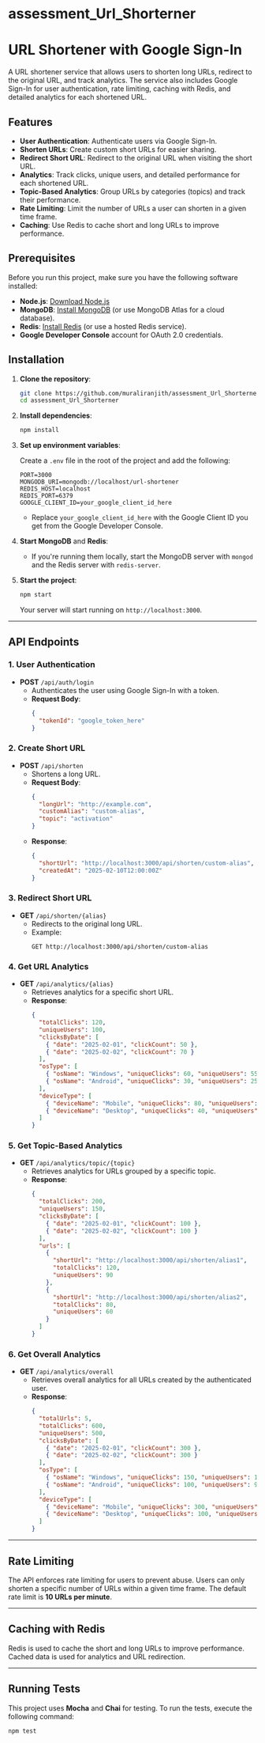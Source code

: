 # assessment_Url_Shorterner

# URL Shortener with Google Sign-In

A URL shortener service that allows users to shorten long URLs, redirect to the original URL, and track analytics. The service also includes Google Sign-In for user authentication, rate limiting, caching with Redis, and detailed analytics for each shortened URL.

## Features
- **User Authentication**: Authenticate users via Google Sign-In.
- **Shorten URLs**: Create custom short URLs for easier sharing.
- **Redirect Short URL**: Redirect to the original URL when visiting the short URL.
- **Analytics**: Track clicks, unique users, and detailed performance for each shortened URL.
- **Topic-Based Analytics**: Group URLs by categories (topics) and track their performance.
- **Rate Limiting**: Limit the number of URLs a user can shorten in a given time frame.
- **Caching**: Use Redis to cache short and long URLs to improve performance.

## Prerequisites

Before you run this project, make sure you have the following software installed:
- **Node.js**: [Download Node.js](https://nodejs.org/)
- **MongoDB**: [Install MongoDB](https://www.mongodb.com/try/download/community) (or use MongoDB Atlas for a cloud database).
- **Redis**: [Install Redis](https://redis.io/download) (or use a hosted Redis service).
- **Google Developer Console** account for OAuth 2.0 credentials.

## Installation

1. **Clone the repository**:

    ```bash
    git clone https://github.com/muraliranjith/assessment_Url_Shorterner.git
    cd assessment_Url_Shorterner
    ```

2. **Install dependencies**:

    ```bash
    npm install
    ```

3. **Set up environment variables**:

    Create a `.env` file in the root of the project and add the following:

    ```env
    PORT=3000
    MONGODB_URI=mongodb://localhost/url-shortener
    REDIS_HOST=localhost
    REDIS_PORT=6379
    GOOGLE_CLIENT_ID=your_google_client_id_here
    ```

    - Replace `your_google_client_id_here` with the Google Client ID you get from the Google Developer Console.

4. **Start MongoDB** and **Redis**:
   - If you're running them locally, start the MongoDB server with `mongod` and the Redis server with `redis-server`.

5. **Start the project**:

    ```bash
    npm start
    ```

    Your server will start running on `http://localhost:3000`.

---

## API Endpoints

### 1. **User Authentication**
- **POST** `/api/auth/login`
  - Authenticates the user using Google Sign-In with a token.
  - **Request Body**:
    ```json
    {
      "tokenId": "google_token_here"
    }
    ```

### 2. **Create Short URL**
- **POST** `/api/shorten`
  - Shortens a long URL.
  - **Request Body**:
    ```json
    {
      "longUrl": "http://example.com",
      "customAlias": "custom-alias",
      "topic": "activation"
    }
    ```
  - **Response**:
    ```json
    {
      "shortUrl": "http://localhost:3000/api/shorten/custom-alias",
      "createdAt": "2025-02-10T12:00:00Z"
    }
    ```

### 3. **Redirect Short URL**
- **GET** `/api/shorten/{alias}`
  - Redirects to the original long URL.
  - Example:
    ```http
    GET http://localhost:3000/api/shorten/custom-alias
    ```

### 4. **Get URL Analytics**
- **GET** `/api/analytics/{alias}`
  - Retrieves analytics for a specific short URL.
  - **Response**:
    ```json
    {
      "totalClicks": 120,
      "uniqueUsers": 100,
      "clicksByDate": [
        { "date": "2025-02-01", "clickCount": 50 },
        { "date": "2025-02-02", "clickCount": 70 }
      ],
      "osType": [
        { "osName": "Windows", "uniqueClicks": 60, "uniqueUsers": 55 },
        { "osName": "Android", "uniqueClicks": 30, "uniqueUsers": 25 }
      ],
      "deviceType": [
        { "deviceName": "Mobile", "uniqueClicks": 80, "uniqueUsers": 70 },
        { "deviceName": "Desktop", "uniqueClicks": 40, "uniqueUsers": 30 }
      ]
    }
    ```

### 5. **Get Topic-Based Analytics**
- **GET** `/api/analytics/topic/{topic}`
  - Retrieves analytics for URLs grouped by a specific topic.
  - **Response**:
    ```json
    {
      "totalClicks": 200,
      "uniqueUsers": 150,
      "clicksByDate": [
        { "date": "2025-02-01", "clickCount": 100 },
        { "date": "2025-02-02", "clickCount": 100 }
      ],
      "urls": [
        {
          "shortUrl": "http://localhost:3000/api/shorten/alias1",
          "totalClicks": 120,
          "uniqueUsers": 90
        },
        {
          "shortUrl": "http://localhost:3000/api/shorten/alias2",
          "totalClicks": 80,
          "uniqueUsers": 60
        }
      ]
    }
    ```

### 6. **Get Overall Analytics**
- **GET** `/api/analytics/overall`
  - Retrieves overall analytics for all URLs created by the authenticated user.
  - **Response**:
    ```json
    {
      "totalUrls": 5,
      "totalClicks": 600,
      "uniqueUsers": 500,
      "clicksByDate": [
        { "date": "2025-02-01", "clickCount": 300 },
        { "date": "2025-02-02", "clickCount": 300 }
      ],
      "osType": [
        { "osName": "Windows", "uniqueClicks": 150, "uniqueUsers": 120 },
        { "osName": "Android", "uniqueClicks": 100, "uniqueUsers": 90 }
      ],
      "deviceType": [
        { "deviceName": "Mobile", "uniqueClicks": 300, "uniqueUsers": 250 },
        { "deviceName": "Desktop", "uniqueClicks": 100, "uniqueUsers": 80 }
      ]
    }
    ```

---

## Rate Limiting

The API enforces rate limiting for users to prevent abuse. Users can only shorten a specific number of URLs within a given time frame. The default rate limit is **10 URLs per minute**.

---

## Caching with Redis

Redis is used to cache the short and long URLs to improve performance. Cached data is used for analytics and URL redirection.

---

## Running Tests

This project uses **Mocha** and **Chai** for testing. To run the tests, execute the following command:

```bash
npm test
